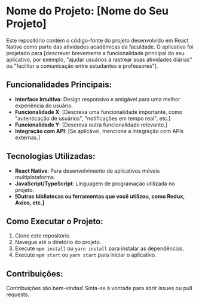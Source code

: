 # Nome do Projeto: **[Nome do Seu Projeto]**

Este repositório contém o código-fonte do projeto desenvolvido em React Native como parte das atividades acadêmicas da faculdade. O aplicativo foi projetado para [descrever brevemente a funcionalidade principal do seu aplicativo, por exemplo, "ajudar usuários a rastrear suas atividades diárias" ou "facilitar a comunicação entre estudantes e professores"].

## Funcionalidades Principais:
- **Interface Intuitiva**: Design responsivo e amigável para uma melhor experiência do usuário.
- **Funcionalidade X**: [Descreva uma funcionalidade importante, como "autenticação de usuários", "notificações em tempo real", etc.]
- **Funcionalidade Y**: [Descreva outra funcionalidade relevante.]
- **Integração com API**: [Se aplicável, mencione a integração com APIs externas.]

## Tecnologias Utilizadas:
- **React Native**: Para desenvolvimento de aplicativos móveis multiplataforma.
- **JavaScript/TypeScript**: Linguagem de programação utilizada no projeto.
- **[Outras bibliotecas ou ferramentas que você utilizou, como Redux, Axios, etc.]**

## Como Executar o Projeto:
1. Clone este repositório.
2. Navegue até o diretório do projeto.
3. Execute `npm install` ou `yarn install` para instalar as dependências.
4. Execute `npm start` ou `yarn start` para iniciar o aplicativo.

## Contribuições:
Contribuições são bem-vindas! Sinta-se à vontade para abrir issues ou pull requests.